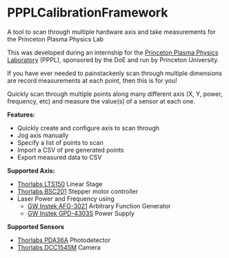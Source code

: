 # PPPLCalibrationFramework
A tool to scan through multiple hardware axis and take measurements for the Princeton Plasma Physics Lab

This was developed during an internship for the [Princeton Plasma Physics Laboratory](http://www.pppl.gov/) (PPPL), sponsored by the DoE and run by Princeton University.

If you have ever needed to painstackenly scan through multiple dimensions are record measurements at each point, then this is for you!

Quickly scan through multiple points along many different axis (X, Y, power, frequency, etc) and measure the value(s) of a sensor at each one.

**Features:**
 - Quickly create and configure axis to scan through
 - Jog axis manually
 - Specify a list of points to scan
 - Import a CSV of pre generated points
 - Export measured data to CSV
 
 **Supported Axis:**
 - [Thorlabs LTS150](https://www.thorlabs.com/newgrouppage9.cfm?objectgroup_id=3961&pn=LTS150#8110) Linear Stage
 - [Thorlabs BSC201](https://www.thorlabs.com/newgrouppage9.cfm?objectgroup_id=1704&pn=BSC201) Stepper motor controller
 - Laser Power and Frequency using
   - [GW Instek AFG-3021](http://www.gwinstek.com/en-global/products/Signal_Sources/Arbitrary_Function_Generators/AFG-303x) Arbitrary Function Generator
   - [GW Instek GPD-4303S](http://www.gwinstek.com/en-global/products/DC_Power_Supply/Programmable_Multiple_Channel_DC_Power_Supplies/GPD-Series) Power Supply

**Supported Sensors**
 - [Thorlabs PDA36A](https://www.thorlabs.com/newgrouppage9.cfm?objectgroup_id=3257&pn=PDA36A#10781) Photodetector
 - [Thorlabs DCC1545M](https://www.thorlabs.com/newgrouppage9.cfm?objectgroup_id=4024) Camera
 
